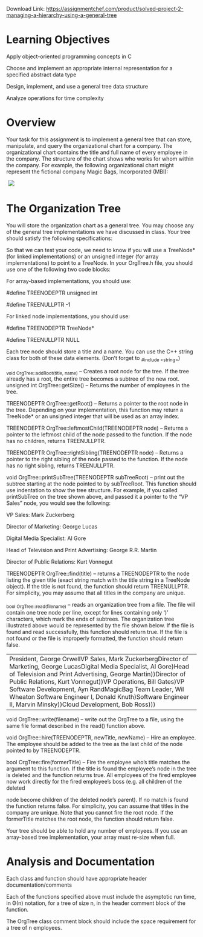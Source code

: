 Download Link: https://assignmentchef.com/product/solved-project-2-managing-a-hierarchy-using-a-general-tree
<br>
<h1>Learning Objectives</h1>

Apply object-oriented programming concepts in C


Choose and implement an appropriate internal representation for a specified abstract data type

Design, implement, and use a general tree data structure

Analyze operations for time complexity

<h1>Overview</h1>

Your task for this assignment is to implement a general tree that can store, manipulate, and query the organizational chart for a company. The organizational chart contains the title and full name of every employee in the company. The structure of the chart shows who works for whom within the company. For example, the following organizational chart might represent the fictional company Magic Bags, Incorporated (MBI):

<img decoding="async" data-recalc-dims="1" data-src="https://i0.wp.com/www.ankitcodinghub.com/wp-content/uploads/2018/03/456.png?w=980&amp;ssl=1" class="aligncenter lazyload" src="data:image/gif;base64,R0lGODlhAQABAAAAACH5BAEKAAEALAAAAAABAAEAAAICTAEAOw==">

 <noscript>

  <img decoding="async" class="aligncenter" src="https://i0.wp.com/www.ankitcodinghub.com/wp-content/uploads/2018/03/456.png?w=980&amp;ssl=1" data-recalc-dims="1">

 </noscript>




<h1>The Organization Tree</h1>

You will store the organization chart as a general tree. You may choose any of the general tree implementations we have discussed in class. Your tree should satisfy the following specifications:

So that we can test your code, we need to know if you will use a TreeNode* (for linked implementations) or an unsigned integer (for array implementations) to point to a TreeNode. In your OrgTree.h file, you should use one of the following two code blocks:

For array-based implementations, you should use:

#define TREENODEPTR unsigned int

#define TREENULLPTR -1

For linked node implementations, you should use:

#define TREENODEPTR TreeNode*

#define TREENULLPTR NULL

Each tree node should store a title and a name. You can use the C++ string class for both of these data elements. (Don’t forget to <sub>#include &lt;string&gt;</sub>)

<sub> void OrgTree::addRoot(title, name)</sub> – Creates a root node for the tree. If the tree already has a root, the entire tree becomes a subtree of the new root.  unsigned int OrgTree::getSize() – Returns the number of employees in the tree.

TREENODEPTR OrgTree::getRoot() – Returns a pointer to the root node in the tree. Depending on your implementation, this function may return a TreeNode* or an unsigned integer that will be used as an array index.

TREENODEPTR OrgTree::leftmostChild(TREENODEPTR node) – Returns a pointer to the leftmost child of the node passed to the function. If the node has no children, returns TREENULLPTR.

TREENODEPTR OrgTree::rightSibling(TREENODEPTR node) – Returns a pointer to the right sibling of the node passed to the function. If the node has no right sibling, returns TREENULLPTR.

void OrgTree::printSubTree(TREENODEPTR subTreeRoot) – print out the subtree starting at the node pointed to by subTreeRoot. This function should use indentation to show the tree structure. For example, if you called printSubTree on the tree shown above, and passed it a pointer to the “VP Sales” node, you would see the following:

VP Sales: Mark Zuckerberg

Director of Marketing: George Lucas

Digital Media Specialist: Al Gore

Head of Television and Print Advertising: George R.R. Martin

Director of Public Relations: Kurt Vonnegut

TREENODEPTR OrgTree::find(title) – returns a TREENODEPTR to the node listing the given title (exact string match with the title string in a TreeNode object). If the title is not found, the function should return TREENULLPTR. For simplicity, you may assume that all titles in the company are unique.

<sub> bool OrgTree::read(filename)</sub> – reads an organization tree from a file. The file will contain one tree node per line, except for lines containing only ‘)’ characters, which mark the ends of subtrees. The organization tree illustrated above would be represented by the file shown below. If the file is found and read successfully, this function should return true. If the file is not found or the file is improperly formatted, the function should return false.

<table width="619">

 <tbody>

  <tr>

   <td width="619">President, George OrwellVP Sales, Mark ZuckerbergDirector of Marketing, George LucasDigital Media Specialist, Al Gore)Head of Television and Print Advertising, George Martin))Director of Public Relations, Kurt Vonnegut))VP Operations, Bill Gates)VP Software Development, Ayn RandMagicBag Team Leader, Wil Wheaton Software Engineer I, Donald Knuth)Software Engineer II, Marvin Minsky))Cloud Development, Bob Ross)))</td>

  </tr>

 </tbody>

</table>

void OrgTree::write(filename) – write out the OrgTree to a file, using the same file format described in the read() function above.

void OrgTree::hire(TREENODEPTR, newTitle, newName) – Hire an employee. The employee should be added to the tree as the last child of the node pointed to by TREENODEPTR.

bool OrgTree::fire(formerTitle) – Fire the employee who’s title matches the argument to this function. If the title is found the employee’s node in the tree is deleted and the function returns true. All employees of the fired employee now work directly for the fired employee’s boss (e.g. all children of the deleted

node become children of the deleted node’s parent). If no match is found the function returns false. For simplicity, you can assume that titles in the company are unique. Note that you cannot fire the root node. If the formerTitle matches the root node, the function should return false.

Your tree should be able to hold any number of employees. If you use an array-based tree implementation, your array must re-size when full.

<h1>Analysis and Documentation</h1>

Each class and function should have appropriate header documentation/comments

Each of the functions specified above must include the asymptotic run time, in Θ(n) notation, for a tree of size n, in the header comment block of the function.

The OrgTree class comment block should include the space requirement for a tree of n employees.
